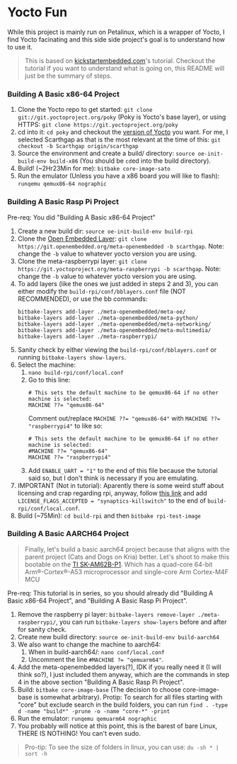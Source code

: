 # Yocto Fun

While this project is mainly run on Petalinux, which is a wrapper of Yocto, I find Yocto facinating and this side side project's goal is to understand how to use it.

> This is based on [kickstartembedded.com](https://kickstartembedded.com/2021/12/21/yocto-part-3-build-run-your-first-ever-image/)'s tutorial. Checkout the tutorial if you want to understand what is going on, this README will just be the summary of steps.

### Building A Basic x86-64 Project
1. Clone the Yocto repo to get started: `git clone git://git.yoctoproject.org/poky` (Poky is Yocto's base layer), or using HTTPS: `git clone https://git.yoctoproject.org/poky`
2. cd into it: `cd poky` and checkout the [version of Yocto](https://wiki.yoctoproject.org/wiki/Releases) you want. For me, I selected Scarthgap as that is the most relevant at the time of this: `git checkout -b Scarthgap origin/scarthgap`
3. Source the environment and create a build/ directory: `source oe-init-build-env build-x86` (You should be `cd`ed into the build directory).
4. Build! (~2Hr23Min for me): `bitbake core-image-sato`
5. Run the emulator (Unless you have a x86 board you will like to flash): `runqemu qemux86-64 nographic`

### Building A Basic Rasp Pi Project
Pre-req: You did "Building A Basic x86-64 Project"
1. Create a new build dir: `source oe-init-build-env build-rpi`
2. Clone the [Open Embedded Layer](https://git.openembedded.org/meta-openembedded): `git clone https://git.openembedded.org/meta-openembedded -b scarthgap`. Note: change the `-b` value to whatever yocto version you are using.
3. Clone the meta-raspberrypi layer: `git clone https://git.yoctoproject.org/meta-raspberrypi -b scarthgap`. Note: change the `-b` value to whatever yocto version you are using.
4. To add layers (like the ones we just added in steps 2 and 3), you can either modify the `build-rpi/conf/bblayers.conf` file (NOT RECOMMENDED), or use the bb commands:  
    ```
    bitbake-layers add-layer ./meta-openembedded/meta-oe/
    bitbake-layers add-layer ./meta-openembedded/meta-python/
    bitbake-layers add-layer ./meta-openembedded/meta-networking/
    bitbake-layers add-layer ./meta-openembedded/meta-multimedia/
    bitbake-layers add-layer ./meta-raspberrypi/
    ```
5. Sanity check by either viewing the `build-rpi/conf/bblayers.conf` or running `bitbake-layers show-layers`.
6. Select the machine:  
    1. `nano build-rpi/conf/local.conf`
    2. Go to this line:  
        ```
        # This sets the default machine to be qemux86-64 if no other machine is selected:
        MACHINE ??= "qemux86-64"
        ```
        Comment out/replace `MACHINE ??= "qemux86-64"` with `MACHINE ??= "raspberrypi4"` to like so:
        ```
        # This sets the default machine to be qemux86-64 if no other machine is selected:
        #MACHINE ??= "qemux86-64"
        MACHINE ??= "raspberrypi4"
        ```
    3. Add `ENABLE_UART = "1"` to the end of this file because the tutorial said so, but I don't think is necessary if you are emulating.
7. IMPORTANT (Not in tutorial): Aparently there is some weird stuff about licensing and crap regarding rpi, anyway, follow [this link](https://meta-raspberrypi.readthedocs.io/en/latest/ipcompliance.html#linux-firmware-rpidistro) and add `LICENSE_FLAGS_ACCEPTED = "synaptics-killswitch"` to the end of `build-rpi/conf/local.conf`.
8. Build (~75Min): `cd build-rpi` and then `bitbake rpi-test-image`

### Building A Basic AARCH64 Project
> Finally, let's build a basic aarch64 project because that aligns with the parent project (Cats and Dogs on Kria) better. Let's shoot to make this bootable on the [TI SK-AM62B-P1](https://www.ti.com/tool/SK-AM62B-P1). Which has a quad-core 64-bit Arm®-Cortex®-A53 microprocessor and single-core Arm Cortex-M4F MCU

Pre-req: This tutorial is in series, so you should already did "Building A Basic x86-64 Project", and "Building A Basic Rasp Pi Project".  
1. Remove the raspberry pi layer: `bitbake-layers remove-layer ./meta-raspberrypi/`, you can run `bitbake-layers show-layers` before and after for sanity check.
2. Create new build directory: `source oe-init-build-env build-aarch64`
3. We also want to change the machine to aarch64:  
    1. When in build-aarch64/: `nano conf/local.conf`
    2. Uncomment the line `#MACHINE ?= "qemuarm64"`.
4. Add the meta-openembedded layers(?), IDK if you really need it (I will think so?), I just included them anyway, which are the commands in step 4 in the above section "Building A Basic Rasp Pi Project".
5. Build: `bitbake core-image-base` (The decision to choose core-image-base is somewhat arbitrary). Protip: To search for all files starting with "core" but exclude search in the build folders, you can run `find . -type d -name "build*" -prune -o -name "core-*" -print`
6. Run the emulator: `runqemu qemuarm64 nographic`
7. You probably will notice at this point, this is the barest of bare Linux, THERE IS NOTHING! You can't even sudo.

> Pro-tip: To see the size of folders in linux, you can use: `du -sh * | sort -h`